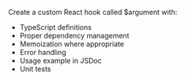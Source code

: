 Create a custom React hook called $argument with:
- TypeScript definitions
- Proper dependency management
- Memoization where appropriate
- Error handling
- Usage example in JSDoc
- Unit tests